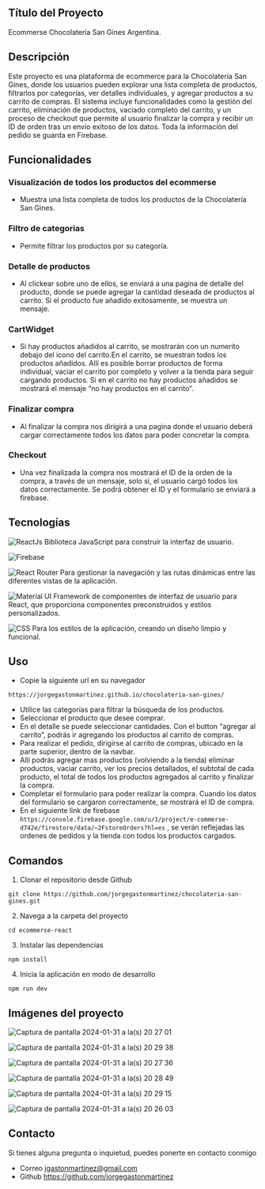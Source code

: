 ## Título del Proyecto

Ecommerse Chocolatería San Gines Argentina. 


## Descripción

Este proyecto es una plataforma de ecommerce para la Chocolatería San Gines, donde los usuarios pueden explorar una lista completa de productos, filtrarlos por categorías, ver detalles individuales, y agregar productos a su carrito de compras. El sistema incluye funcionalidades como la gestión del carrito, eliminación de productos, vaciado completo del carrito, y un proceso de checkout que permite al usuario finalizar la compra y recibir un ID de orden tras un envío exitoso de los datos. Toda la información del pedido se guarda en Firebase. 


## Funcionalidades

### Visualización de todos los productos del ecommerse
- Muestra una lista completa de todos los productos de la Chocolatería San Gines.

### Filtro de categorias
- Permite filtrar los productos por su categoría.

### Detalle de productos
- Al clickear sobre uno de ellos, se enviará a una pagina de detalle del producto, donde se puede agregar la cantidad deseada de productos al carrito. Si el producto fue añadido exitosamente, se muestra un mensaje.

### CartWidget
- Si hay productos añadidos al carrito, se mostrarán con un numerito debajo del icono del carrito.En el carrito, se muestran todos los productos añadidos. Allí es posible borrar productos de forma individual, vaciar el carrito por completo y volver a la tienda para seguir cargando productos. Si en el carrito no hay productos añadidos se mostrará el mensaje “no hay productos en el carrito”.

### Finalizar compra
- Al finalizar la compra nos dirigirá a una pagina donde el usuario deberá cargar correctamente todos los datos para poder concretar la compra.

### Checkout
- Una vez finalizada la compra nos mostrará el ID de la orden de la compra, a través de un mensaje, solo si, el usuario cargó todos los datos correctamente. Se podrá obtener el ID y el formulario se enviará a firebase.


## Tecnologías

![ReactJs](https://img.shields.io/badge/ReactJs-61DAFB?style=for-the-badge&logo=react&logoColor=white) Biblioteca JavaScript para construir la interfaz de usuario.

![Firebase](https://img.shields.io/badge/Firebase-FFCA28?style=for-the-badge&logo=firebase&logoColor=white)

![React Router](https://img.shields.io/badge/React_Router-CA4245?style=for-the-badge&logo=react-router&logoColor=white) Para gestionar la navegación y las rutas dinámicas entre las diferentes vistas de la aplicación.

![Material UI](https://img.shields.io/badge/Material--UI-007FFF?style=for-the-badge&logo=mui&logoColor=white) Framework de componentes de interfaz de usuario para React, que proporciona componentes preconstruidos y estilos personalizados.

![CSS](https://img.shields.io/badge/CSS-1572B6?style=for-the-badge&logo=css3&logoColor=white) Para los estilos de la aplicación, creando un diseño limpio y funcional.


## Uso

- Copie la siguiente url en su navegador 
```
https://jorgegastonmartinez.github.io/chocolateria-san-gines/
```

* Utilice las categorías para filtrar la búsqueda de los productos.
* Seleccionar el producto que desee comprar.
* En el detalle se puede seleccionar cantidades. Con el button "agregar al carrito”, podrás ir agregando los productos al carrito de compras.
* Para realizar el pedido, dirigirse al carrito de compras, ubicado en la parte superior, dentro de la navbar.
* Allí podrás agregar mas productos (volviendo a la tienda) eliminar productos, vaciar carrito, ver los precios detallados, el subtotal de cada producto, el total de todos los productos agregados al carrito y finalizar la compra.
* Completar el formulario para poder realizar la compra. Cuando los datos del formulario se cargaron correctamente, se mostrará el ID de compra.
* En el siguiente link de firebase `https://console.firebase.google.com/u/1/project/e-commerse-d742e/firestore/data/~2FstoreOrders?hl=es` , se verán reflejadas las ordenes de pedidos y la tienda con todos los productos cargados.


## Comandos

1. Clonar el repositorio desde Github
```
git clone https://github.com/jorgegastonmartinez/chocolateria-san-gines.git
```

2. Navega a la carpeta del proyecto
```
cd ecommerse-react
```

3. Instalar las dependencias
```
npm install
```

4. Inicia la aplicación en modo de desarrollo
```
npm run dev
```

## Imágenes del proyecto

![Captura de pantalla 2024-01-31 a la(s) 20 27 01](https://github.com/jorgegastonmartinez/ecommerse-react/assets/140458867/9e715a90-94c2-442e-992a-fdc58e4f4191)

![Captura de pantalla 2024-01-31 a la(s) 20 29 38](https://github.com/jorgegastonmartinez/ReactJs/assets/140458867/0a98a6a6-1872-4d15-9a0a-8a1cdbb85f1f)

![Captura de pantalla 2024-01-31 a la(s) 20 27 36](https://github.com/jorgegastonmartinez/ReactJs/assets/140458867/f843d44c-17a1-428b-9821-ace03aebee6c)

![Captura de pantalla 2024-01-31 a la(s) 20 28 49](https://github.com/jorgegastonmartinez/ReactJs/assets/140458867/994e24ed-dd13-4602-858f-c1e29d07a73f)

![Captura de pantalla 2024-01-31 a la(s) 20 29 15](https://github.com/jorgegastonmartinez/ReactJs/assets/140458867/d085adee-83b0-4288-8795-df401fe88b6e)

![Captura de pantalla 2024-01-31 a la(s) 20 26 03](https://github.com/jorgegastonmartinez/ReactJs/assets/140458867/f0b1f653-4727-473a-bbaf-7cb0c6227687)


## Contacto

Si tienes alguna pregunta o inquietud, puedes ponerte en contacto conmigo
- Correo jgastonmartinez@gmail.com
- Github https://github.com/jorgegastonmartinez